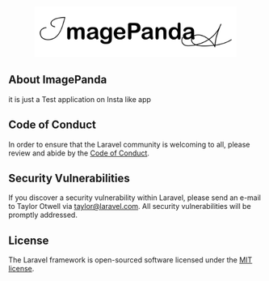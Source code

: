 <p align="center"><a href="https://github.com/ZolliePy/imagepanda/tree/master/imagepanda" target="_blank"><img src="https://raw.githubusercontent.com/ZolliePy/imagepanda/master/imagepanda/public/imagepanda-logo-text.png" width="400" alt="Laravel Logo"></a></p>

## About ImagePanda

it is just a Test application on Insta like app

## Code of Conduct

In order to ensure that the Laravel community is welcoming to all, please review and abide by the [Code of Conduct](https://laravel.com/docs/contributions#code-of-conduct).

## Security Vulnerabilities

If you discover a security vulnerability within Laravel, please send an e-mail to Taylor Otwell via [taylor@laravel.com](mailto:taylor@laravel.com). All security vulnerabilities will be promptly addressed.

## License

The Laravel framework is open-sourced software licensed under the [MIT license](https://opensource.org/licenses/MIT).
